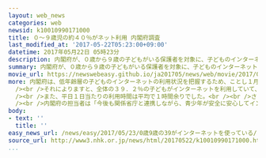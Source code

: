 ```yaml
---
layout: web_news
categories: web
newsid: k10010990171000
title: ０～９歳児の約４０％がネット利用 内閣府調査
last_modified_at: '2017-05-22T05:23:00+09:00'
datetime: 2017年05月22日 05時23分
description: 内閣府が、０歳から９歳の子どもがいる保護者を対象に、子どものインターネットの利用状況を初めて調査した結果、全体のおよそ４０％の子どもがインターネットを利用していて、平日１日当たりの利用時間は平均で１時間余りに上ることがわかりました。
summary: 内閣府が、０歳から９歳の子どもがいる保護者を対象に、子どものインターネットの利用状況を初めて調査した結果、全体のおよそ４０％の子どもがインターネットを利用していて、平日１日当たりの利用時間は平均で１時間余りに上ることがわかりました。
movie_url: https://newswebeasy.github.io/ja201705/news/web/movie/2017/05/23/k10010990171000.mp4
more: 内閣府は、低年齢層の子どものインターネットの利用状況を把握するため、ことし１月、０歳から９歳の子どもがいる保護者２０００人を対象に初めて調査を行い、１５５０人から回答を得ました。<br
  /><br />それによりますと、全体の３９．２％の子どもがインターネットを利用していて、０歳児で３．１％、２歳児で２８．２％、５歳児で３６．８％、９歳児で６５．８％などと、年齢が上がるにつれて利用する割合が増えていました。<br
  /><br />また、平日１日当たりの利用時間は平均で１時間余りでした。<br /><br />さらに、トラブルを経験したことがあるか尋ねたところ、「注意してもインターネットをやめない」が２４．２％、「子どもがパスワードを解除した」が７．４％、「不適切なサイトにアクセスした」が３．６％などという結果になりました。<br
  /><br />内閣府の担当者は「今後も関係省庁と連携しながら、青少年が安全に安心してインターネットを利用できる環境の整備に努めたい」と話しています。
body:
- text: ''
  title: ''
easy_news_url: /news/easy/2017/05/23/0歳9歳の39がインターネットを使っている/
source_url: http://www3.nhk.or.jp/news/html/20170522/k10010990171000.html
...
```

